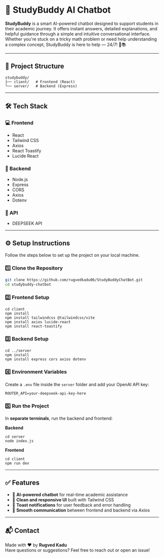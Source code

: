 
# 🤖 StudyBuddy AI Chatbot

**StudyBuddy** is a smart AI-powered chatbot designed to support students in their academic journey. It offers instant answers, detailed explanations, and helpful guidance through a simple and intuitive conversational interface. Whether you're stuck on a tricky math problem or need help understanding a complex concept, StudyBuddy is here to help — 24/7! 💬📚

---

## 📁 Project Structure

```
studybuddy/
├── client/   # Frontend (React)
└── server/   # Backend (Express)
```

---

## 🛠️ Tech Stack

### 💻 Frontend
- React
- Tailwind CSS
- Axios
- React Toastify
- Lucide React

### 🔧 Backend
- Node.js
- Express
- CORS
- Axios
- Dotenv

### 🧠 API
- DEEPSEEK API

---

## ⚙️ Setup Instructions

Follow the steps below to set up the project on your local machine.

### 1️⃣ Clone the Repository

```bash
git clone https://github.com/rugvedkadu06/StudyBuddyChatBot.git
cd studybuddy-chatbot
```

### 2️⃣ Frontend Setup

```
cd client
npm install
npm install tailwindcss @tailwindcss/vite
npm install axios lucide-react
npm install react-toastify
```

### 3️⃣ Backend Setup

```
cd ../server
npm install
npm install express cors axios dotenv
```

### 4️⃣ Environment Variables

Create a `.env` file inside the `server` folder and add your OpenAI API key:

```env
ROUTER_API=your-deepseek-api-key-here
```

### 5️⃣ Run the Project

In **separate terminals**, run the backend and frontend:

**Backend**

```
cd server
node index.js
```

**Frontend**

```
cd client
npm run dev
```

---

## ✅ Features

- 🤖 **AI-powered chatbot** for real-time academic assistance  
- 🎨 **Clean and responsive UI** built with Tailwind CSS  
- 🔔 **Toast notifications** for user feedback and error handling  
- 🔗 **Smooth communication** between frontend and backend via Axios  

---

## 📬 Contact

Made with ❤️ by **Rugved Kadu**  
Have questions or suggestions? Feel free to reach out or open an issue!

